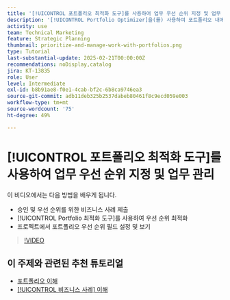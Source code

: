 ```yaml
---
title: '[!UICONTROL 포트폴리오 최적화 도구]를 사용하여 업무 우선 순위 지정 및 업무 관리'
description: '[!UICONTROL Portfolio Optimizer]을(를) 사용하여 포트폴리오 내에서 프로젝트를 비교하고 우선 순위를 매기는 방법에 대해 알아봅니다.'
activity: use
team: Technical Marketing
feature: Strategic Planning
thumbnail: prioritize-and-manage-work-with-portfolios.png
type: Tutorial
last-substantial-update: 2025-02-21T00:00:00Z
recommendations: noDisplay,catalog
jira: KT-13835
role: User
level: Intermediate
exl-id: b8b91ae8-f0e1-4cab-bf2c-6b8ca9746ea3
source-git-commit: adb11deb325b2537dabeb80461f8c9ecd059e003
workflow-type: tm+mt
source-wordcount: '75'
ht-degree: 49%

---
```


# [!UICONTROL 포트폴리오 최적화 도구]를 사용하여 업무 우선 순위 지정 및 업무 관리

이 비디오에서는 다음 방법을 배우게 됩니다.

* 승인 및 우선 순위를 위한 비즈니스 사례 제출
* [!UICONTROL Portfolio 최적화 도구]를 사용하여 우선 순위 최적화
* 프로젝트에서 포트폴리오 우선 순위 필드 설정 및 보기

>[!VIDEO](https://video.tv.adobe.com/v/3446275/?quality=12&learn=on&enablevpops)

## 이 주제와 관련된 추천 튜토리얼

* [포트폴리오 이해](/help/portfolios-and-programs/overview-of-adobe-workfront-portfolios.md)
* [[!UICONTROL 비즈니스 사례] 이해](/help/portfolios-and-programs/introduction-to-the-business-case.md)
